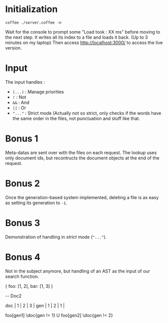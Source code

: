 # Initialization

    coffee ./server.coffee -n

Wait for the console to prompt some "Load took : XX ms" before moving to the next step.
It writes all its index to a file and loads it back. (Up to 3 minutes on my laptop)
Then access [http://localhost:3000/](http://localhost:3000/) to access the live version.

# Input

The input handles :
- `(...)` : Manage priorities
- `!` : Not
- `&&` : And
- `||` : Or
- `"..."` : Strict mode (Actually not so strict, only checks if the words have the same
  order in the files, not punctuation and stuff like that.

# Bonus 1

Meta-datas are sent over with the files on each request. The lookup uses only document ids,
but recontructs the document objects at the end of the request.

# Bonus 2

Once the generation-based system implemented, deleting a file is as easy as
setting its generation to `-1`.

# Bonus 3

Demonstration of handling in *strict* mode (`"..."`).

# Bonus 4

Not in the subject anymore, but handling of an AST as the input of our search function.

{
  foo: [1, 2],
  bar: [1, 3]
}

-- Doc2

doc | 1 | 2 | 3 |
gen | 1 | 2 | 1 |

foo[gen1] \doc{gen != 1}
U
foo[gen2] \doc{gen != 2}
